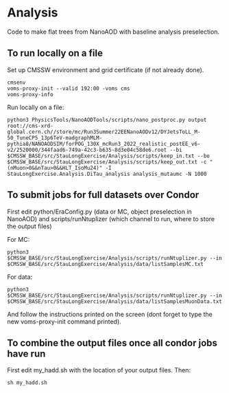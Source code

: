# Analysis

Code to make flat trees from NanoAOD with baseline analysis preselection.

## To run locally on a file

Set up CMSSW environment and grid certificate (if not already done). 
```
cmsenv
voms-proxy-init --valid 192:00 -voms cms
voms-proxy-info
```

Run locally on a file:
```
python3 PhysicsTools/NanoAODTools/scripts/nano_postproc.py output root://cms-xrd-global.cern.ch//store/mc/Run3Summer22EENanoAODv12/DYJetsToLL_M-50_TuneCP5_13p6TeV-madgraphMLM-pythia8/NANOAODSIM/forPOG_130X_mcRun3_2022_realistic_postEE_v6-v2/2520000/344faad6-749a-42c3-b635-8d3e04c58de6.root --bi $CMSSW_BASE/src/StauLongExercise/Analysis/scripts/keep_in.txt --bo $CMSSW_BASE/src/StauLongExercise/Analysis/scripts/keep_out.txt -c "(nMuon>0&&nTau>0&&HLT_IsoMu24)" -I StauLongExercise.Analysis.DiTau_analysis analysis_mutaumc -N 1000
```

## To submit jobs for full datasets over Condor

First edit python/EraConfig.py (data or MC, object preselection in NanoAOD) and scripts/runNtuplizer (which channel to run, where to store the output files)

For MC:

```
python3 $CMSSW_BASE/src/StauLongExercise/Analysis/scripts/runNtuplizer.py --in $CMSSW_BASE/src/StauLongExercise/Analysis/data/listSamplesMC.txt
```

For data: 

```
python3 $CMSSW_BASE/src/StauLongExercise/Analysis/scripts/runNtuplizer.py --in $CMSSW_BASE/src/StauLongExercise/Analysis/data/listSamplesMuonData.txt
```

And follow the instructions printed on the screen (dont forget to type the new voms-proxy-init command printed). 

## To combine the output files once all condor jobs have run

First edit my\_hadd.sh with the location of your output files. Then:
```
sh my_hadd.sh
```

